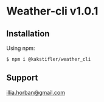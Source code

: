 # Weather-cli v1.0.1

## Installation

Using npm:

```shell
$ npm i @kakstifler/weather_cli
```

## Support

illia.horban@gmail.com
